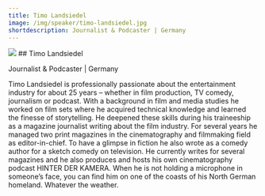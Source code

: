 ```yaml
---
title: Timo Landsiedel
image: /img/speaker/timo-landsiedel.jpg
shortdescription: Journalist & Podcaster | Germany
---
```

<img src="/img/speaker/timo-landsiedel.jpg">
## Timo Landsiedel  

Journalist & Podcaster | Germany

Timo Landsiedel is professionally passionate about the entertainment industry for about 25 years – whether in film production, TV comedy, journalism or podcast. With a background in film and media studies he worked on film sets where he acquired technical knowledge and learned the finesse of storytelling. He deepened these skills during his traineeship as a magazine journalist writing about the film industry. For several years he managed two print magazines in the cinematography and filmmaking field as editor-in-chief. To have a glimpse in fiction he also wrote as a comedy author for a sketch comedy on television. He currently writes for several magazines and he also produces and hosts his own cinematography podcast HINTER DER KAMERA. When he is not holding a microphone in someone’s face, you can find him on one of the coasts of his North German homeland. Whatever the weather.